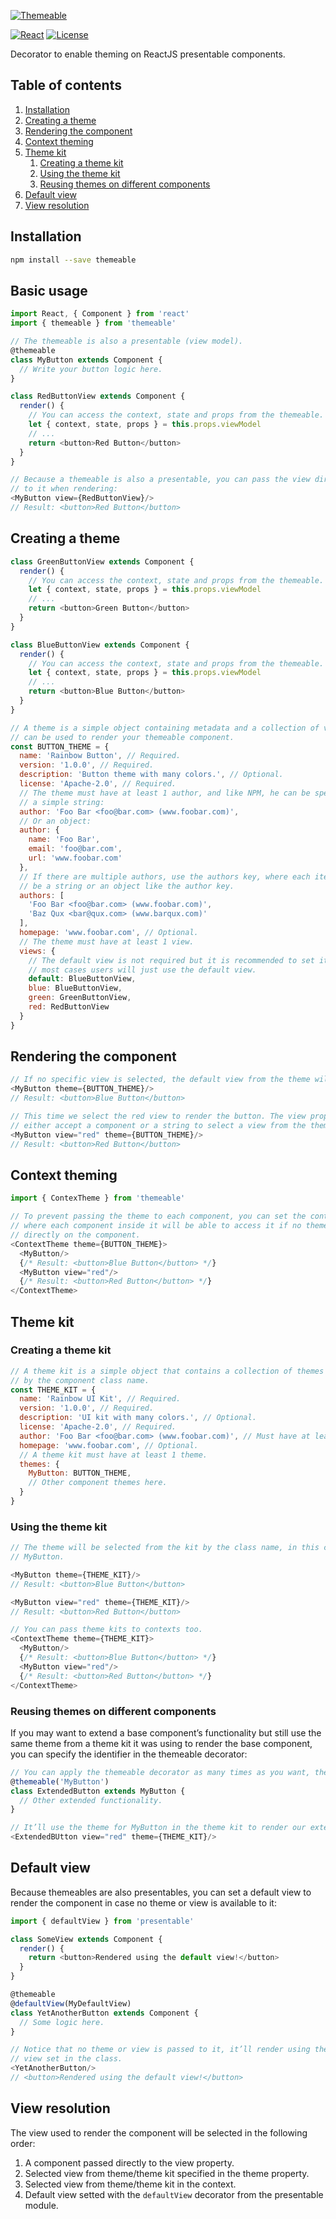 [![Themeable](art/logo.png)][themeable]

[![React](https://img.shields.io/:react-%5E15%7C%5E16-green.svg?style=flat-square)][themeable]
[![License](http://img.shields.io/:license-apache-blue.svg?style=flat-square)][themeable]

Decorator to enable theming on ReactJS presentable components.

## Table of contents

1. [Installation](#installation)
2. [Creating a theme](#creating-a-theme)
3. [Rendering the component](#rendering-the-component)
4. [Context theming](#context-theming)
5. [Theme kit](#theme-kit)
   1. [Creating a theme kit](#creating-a-theme-kit)
   2. [Using the theme kit](#using-the-theme-kit)
   3. [Reusing themes on different components](#reusing-themes-on-different-components)
6. [Default view](#default-view)
7. [View resolution](#view-resolution)

## Installation

```sh
npm install --save themeable
```

## Basic usage

```js
import React, { Component } from 'react'
import { themeable } from 'themeable'

// The themeable is also a presentable (view model).
@themeable
class MyButton extends Component {
  // Write your button logic here.
}

class RedButtonView extends Component {
  render() {
    // You can access the context, state and props from the themeable.
    let { context, state, props } = this.props.viewModel
    // ...
    return <button>Red Button</button>
  }
}

// Because a themeable is also a presentable, you can pass the view directly
// to it when rendering:
<MyButton view={RedButtonView}/>
// Result: <button>Red Button</button>
```

## Creating a theme

```js
class GreenButtonView extends Component {
  render() {
    // You can access the context, state and props from the themeable.
    let { context, state, props } = this.props.viewModel
    // ...
    return <button>Green Button</button>
  }
}

class BlueButtonView extends Component {
  render() {
    // You can access the context, state and props from the themeable.
    let { context, state, props } = this.props.viewModel
    // ...
    return <button>Blue Button</button>
  }
}

// A theme is a simple object containing metadata and a collection of views that
// can be used to render your themeable component.
const BUTTON_THEME = {
  name: 'Rainbow Button', // Required.
  version: '1.0.0', // Required.
  description: 'Button theme with many colors.', // Optional.
  license: 'Apache-2.0', // Required.
  // The theme must have at least 1 author, and like NPM, he can be specified as
  // a simple string:
  author: 'Foo Bar <foo@bar.com> (www.foobar.com)',
  // Or an object:
  author: {
    name: 'Foo Bar',
    email: 'foo@bar.com',
    url: 'www.foobar.com'
  },
  // If there are multiple authors, use the authors key, where each item can either
  // be a string or an object like the author key.
  authors: [
    'Foo Bar <foo@bar.com> (www.foobar.com)',
    'Baz Qux <bar@qux.com> (www.barqux.com)'
  ],
  homepage: 'www.foobar.com', // Optional.
  // The theme must have at least 1 view.
  views: {
    // The default view is not required but it is recommended to set it as in
    // most cases users will just use the default view.
    default: BlueButtonView,
    blue: BlueButtonView,
    green: GreenButtonView,
    red: RedButtonView
  }
}
```

## Rendering the component

```js
// If no specific view is selected, the default view from the theme will be used.
<MyButton theme={BUTTON_THEME}/>
// Result: <button>Blue Button</button>

// This time we select the red view to render the button. The view property can
// either accept a component or a string to select a view from the theme.
<MyButton view="red" theme={BUTTON_THEME}/>
// Result: <button>Red Button</button>
```

## Context theming

```js
import { ContexTheme } from 'themeable'

// To prevent passing the theme to each component, you can set the context theme
// where each component inside it will be able to access it if no theme is specified
// directly on the component.
<ContextTheme theme={BUTTON_THEME}>
  <MyButton/>
  {/* Result: <button>Blue Button</button> */}
  <MyButton view="red"/>
  {/* Result: <button>Red Button</button> */}
</ContextTheme>
```

## Theme kit

### Creating a theme kit

```js
// A theme kit is a simple object that contains a collection of themes indexed
// by the component class name.
const THEME_KIT = {
  name: 'Rainbow UI Kit', // Required.
  version: '1.0.0', // Required.
  description: 'UI kit with many colors.', // Optional.
  license: 'Apache-2.0', // Required.
  author: 'Foo Bar <foo@bar.com> (www.foobar.com)', // Must have at least 1 author.
  homepage: 'www.foobar.com', // Optional.
  // A theme kit must have at least 1 theme.
  themes: {
    MyButton: BUTTON_THEME,
    // Other component themes here.
  }
}
```

### Using the theme kit

```js
// The theme will be selected from the kit by the class name, in this case
// MyButton.

<MyButton theme={THEME_KIT}/>
// Result: <button>Blue Button</button>

<MyButton view="red" theme={THEME_KIT}/>
// Result: <button>Red Button</button>

// You can pass theme kits to contexts too.
<ContextTheme theme={THEME_KIT}>
  <MyButton/>
  {/* Result: <button>Blue Button</button> */}
  <MyButton view="red"/>
  {/* Result: <button>Red Button</button> */}
</ContextTheme>
```

### Reusing themes on different components

If you may want to extend a base component’s functionality but still use the same
theme from a theme kit it was using to render the base component, you can specify
the identifier in the themeable decorator:

```js
// You can apply the themeable decorator as many times as you want, the fact
@themeable('MyButton')
class ExtendedButton extends MyButton {
  // Other extended functionality.
}

// It’ll use the theme for MyButton in the theme kit to render our extended button.
<ExtendedBUtton view="red" theme={THEME_KIT}/>
```

## Default view

Because themeables are also presentables, you can set a default view to render
the component in case no theme or view is available to it:

```js
import { defaultView } from 'presentable'

class SomeView extends Component {
  render() {
    return <button>Rendered using the default view!</button>
  }
}

@themeable
@defaultView(MyDefaultView)
class YetAnotherButton extends Component {
  // Some logic here.
}

// Notice that no theme or view is passed to it, it’ll render using the default
// view set in the class.
<YetAnotherButton/>
// <button>Rendered using the default view!</button>
```

## View resolution

The view used to render the component will be selected in the following order:

1. A component passed directly to the view property.
2. Selected view from theme/theme kit specified in the theme property.
3. Selected view from theme/theme kit in the context.
4. Default view setted with the `defaultView` decorator from the presentable module.

[themeable]: //github.com/borela/themeable
